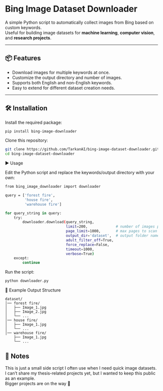 # Bing Image Dataset Downloader

A simple Python script to automatically collect images from Bing based on custom keywords.  
Useful for building image datasets for **machine learning**, **computer vision**, and **research projects**.

---

## 📦 Features
- Download images for multiple keywords at once.
- Customize the output directory and number of images.
- Supports both English and non-English keywords.
- Easy to extend for different dataset creation needs.

---

## 🛠️ Installation

Install the required package:

```bash
pip install bing-image-downloader
```
Clone this repository:

```bash
git clone https://github.com/TarkanAI/bing-image-dataset-downloader.git
cd bing-image-dataset-downloader
```

▶️ Usage

Edit the Python script and replace the keywords/output directory with your own:
```bash
from bing_image_downloader import downloader

query = ['forest fire',
         'house fire',
         'warehouse fire']

for query_string in query:
    try:
        downloader.download(query_string,
                            limit=200,             # number of images per keyword
                            page_limit=1000,       # max pages to scan
                            output_dir='dataset',  # output folder name
                            adult_filter_off=True,
                            force_replace=False,
                            timeout=1000,
                            verbose=True)
    except:
        continue
```
Run the script:
```bash
python downloader.py
```

📂 Example Output Structure
```
dataset/
│── forest fire/
│   ├── Image_1.jpg
│   ├── Image_2.jpg
│   └── ...
│── house fire/
│   ├── Image_1.jpg
│   └── ...
│── warehouse fire/
    ├── Image_1.jpg
    └── ...
```
## 🔮 Notes
This is just a small side script I often use when I need quick image datasets.  
I can’t share my thesis-related projects yet, but I wanted to keep this public as an example.  
Bigger projects are on the way 🚀


